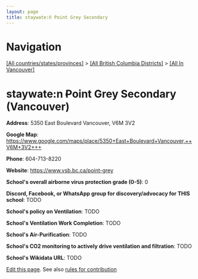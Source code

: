 ```yaml
---
layout: page
title: staywate:n̓ Point Grey Secondary
---
```

# Navigation

[[All countries/states/provinces]](../../..) > [[All British Columbia Districts]](../..) > [[All In Vancouver]](..)

# staywate:n̓ Point Grey Secondary (Vancouver)

**Address**: 5350 East Boulevard Vancouver,  V6M 3V2

**Google Map**: <https://www.google.com/maps/place/5350+East+Boulevard+Vancouver,++V6M+3V2+++>

**Phone**: 604-713-8220

**Website**: <https://www.vsb.bc.ca/point-grey>

**School's overall airborne virus protection grade (0-5)**: 0

**Discord, Facebook, or WhatsApp group for discovery/advocacy for THIS school**: TODO

**School's policy on Ventilation**: TODO

**School's Ventilation Work Completion**: TODO

**School's Air-Purification**: TODO

**School's CO2 monitoring to actively drive ventilation and filtration**: TODO

**School's Wikidata URL**: TODO


[Edit this page](https://github.com/ventilate-schools/BC/edit/main/././Vancouver/staywate:n̓_Point_Grey_Secondary.md). See also [rules for contribution](../../../contribution-rules/)